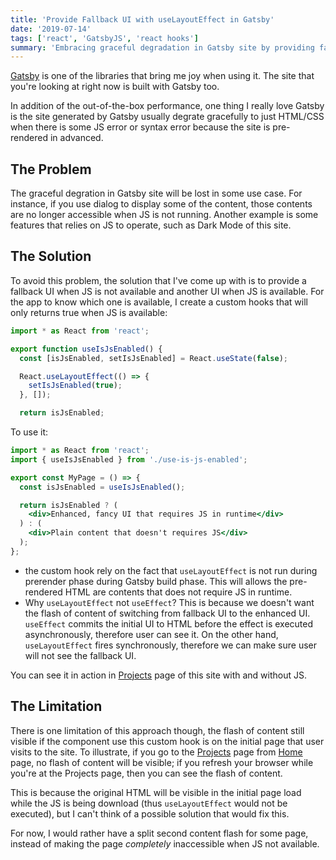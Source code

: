 ```yaml
---
title: 'Provide Fallback UI with useLayoutEffect in Gatsby'
date: '2019-07-14'
tags: ['react', 'GatsbyJS', 'react hooks']
summary: 'Embracing graceful degradation in Gatsby site by providing fallback UI without JS with useLayoutEffect hooks'
---
```


[Gatsby][gatsbyjs] is one of the libraries that bring me joy when using it. The site that you're looking at right now is built with Gatsby too.

In addition of the out-of-the-box performance, one thing I really love Gatsby is the site generated by Gatsby usually degrate gracefully to just HTML/CSS when there is some JS error or syntax error because the site is pre-rendered in advanced.

## The Problem

The graceful degration in Gatsby site will be lost in some use case. For instance, if you use dialog to display some of the content, those contents are no longer accessible when JS is not running. Another example is some features that relies on JS to operate, such as Dark Mode of this site.

## The Solution

To avoid this problem, the solution that I've come up with is to provide a fallback UI when JS is not available and another UI when JS is available. For the app to know which one is available, I create a custom hooks that will only returns true when JS is available:

```javascript
import * as React from 'react';

export function useIsJsEnabled() {
  const [isJsEnabled, setIsJsEnabled] = React.useState(false);

  React.useLayoutEffect(() => {
    setIsJsEnabled(true);
  }, []);

  return isJsEnabled;

```

To use it:

```jsx
import * as React from 'react';
import { useIsJsEnabled } from './use-is-js-enabled';

export const MyPage = () => {
  const isJsEnabled = useIsJsEnabled();

  return isJsEnabled ? (
    <div>Enhanced, fancy UI that requires JS in runtime</div>
  ) : (
    <div>Plain content that doesn't requires JS</div>
  );
};
```

- the custom hook rely on the fact that `useLayoutEffect` is not run during prerender phase during Gatsby build phase. This will allows the pre-rendered HTML are contents that does not require JS in runtime.
- Why `useLayoutEffect` not `useEffect`? This is because we doesn't want the flash of content of switching from fallback UI to the enhanced UI. `useEffect` commits the initial UI to HTML before the effect is executed asynchronously, therefore user can see it. On the other hand, `useLayoutEffect` fires synchronously, therefore we can make sure user will not see the fallback UI.

You can see it in action in [Projects](/projects) page of this site with and without JS.

## The Limitation

There is one limitation of this approach though, the flash of content still visible if the component use this custom hook is on the initial page that user visits to the site. To illustrate, if you go to the [Projects](/projects) page from [Home](/) page, no flash of content will be visible; if you refresh your browser while you're at the Projects page, then you can see the flash of content.

This is because the original HTML will be visible in the initial page load while the JS is being download (thus `useLayoutEffect` would not be executed), but I can't think of a possible solution that would fix this.

For now, I would rather have a split second content flash for some page, instead of making the page _completely_ inaccessible when JS not available.

[gatsbyjs]: https://www.gatsbyjs.org/
